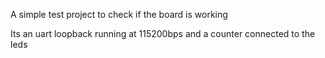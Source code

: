 
A simple test project to check if the board is working

Its an uart loopback running at 115200bps and a counter connected
to the leds
